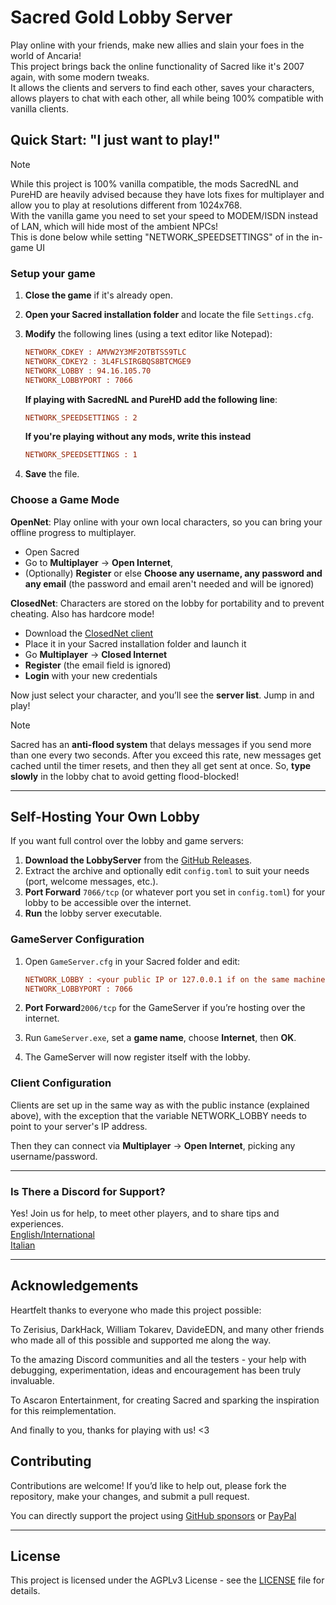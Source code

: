 # Sacred Gold Lobby Server

Play online with your friends, make new allies and slain your foes in the world of Ancaria!  
This project brings back the online functionality of Sacred like it's 2007 again, with some modern tweaks.  
It allows the clients and servers to find each other, saves your characters, allows players to chat with each other, all while being 100% compatible with vanilla clients.

## Quick Start: "I just want to play!"

> [!NOTE]
> While this project is 100% vanilla compatible, the mods SacredNL and PureHD are heavily advised because they have lots fixes for multiplayer and allow you to play at resolutions different from 1024x768.  
> With the vanilla game you need to set your speed to MODEM/ISDN instead of LAN, which will hide most of the ambient NPCs!  
> This is done below while setting "NETWORK_SPEEDSETTINGS" of in the in-game UI  

### Setup your game

1. **Close the game** if it's already open.  
2. **Open your Sacred installation folder** and locate the file `Settings.cfg`.  
3. **Modify** the following lines (using a text editor like Notepad):
    ```ini
    NETWORK_CDKEY : AMVW2Y3MF2OTBTSS9TLC
    NETWORK_CDKEY2 : 3L4FLSIRGBQS8BTCMGE9
    NETWORK_LOBBY : 94.16.105.70
    NETWORK_LOBBYPORT : 7066
    ```
    **If playing with SacredNL and PureHD add the following line**:
    ```ini
    NETWORK_SPEEDSETTINGS : 2
    ```
    **If you're playing without any mods, write this instead**
    ```ini
    NETWORK_SPEEDSETTINGS : 1
    ```
    
4. **Save** the file.

### Choose a Game Mode

**OpenNet**: Play online with your own local characters, so you can bring your offline progress to multiplayer.
   - Open Sacred
   - Go to **Multiplayer** → **Open Internet**,
   - (Optionally) **Register** or else **Choose any username, any password and any email** (the password and email aren't needed and will be ignored)
     
**ClosedNet**: Characters are stored on the lobby for portability and to prevent cheating. Also has hardcore mode!  
   - Download the [ClosedNet client](https://kryotek.net/sacred/assets/bin/SacredClosedNet.exe)
   - Place it in your Sacred installation folder and launch it
   - Go **Multiplayer** → **Closed Internet**
   - **Register** (the email field is ignored)
   - **Login** with your new credentials

Now just select your character, and you’ll see the **server list**. Jump in and play!

> [!NOTE]
> Sacred has an **anti-flood system** that delays messages if you send more than one every two seconds. After you exceed this rate, new messages get cached until the timer resets, and then they all get sent at once. So, **type slowly** in the lobby chat to avoid getting flood-blocked!

---

## Self-Hosting Your Own Lobby

If you want full control over the lobby and game servers:

1. **Download the LobbyServer** from the [GitHub Releases](https://github.com/kryotek777/Sacred-Gold-LobbyServer/releases).
2. Extract the archive and optionally edit `config.toml` to suit your needs (port, welcome messages, etc.).
3. **Port Forward** `7066/tcp` (or whatever port you set in `config.toml`) for your lobby to be accessible over the internet.
4. **Run** the lobby server executable.

### GameServer Configuration

1. Open `GameServer.cfg` in your Sacred folder and edit:

    ```ini
    NETWORK_LOBBY : <your public IP or 127.0.0.1 if on the same machine as the lobby>
    NETWORK_LOBBYPORT : 7066
    ```

2. **Port Forward**`2006/tcp` for the GameServer if you’re hosting over the internet.
3. Run `GameServer.exe`, set a **game name**, choose **Internet**, then **OK**.
4. The GameServer will now register itself with the lobby.

### Client Configuration

Clients are set up in the same way as with the public instance (explained above), with the exception that the variable NETWORK_LOBBY needs to point to your server's IP address.

Then they can connect via **Multiplayer** → **Open Internet**, picking any username/password.

---

### Is There a Discord for Support?

Yes! Join us for help, to meet other players, and to share tips and experiences.  
[English/International](https://discord.gg/Duu4B8tgjv)  
[Italian](https://discord.gg/tnT4eYVf)  

---

## Acknowledgements
Heartfelt thanks to everyone who made this project possible:

To Zerisius, DarkHack, William Tokarev, DavideEDN, and many other friends who made all of this possible and supported me along the way.

To the amazing Discord communities and all the testers - your help with debugging, experimentation, ideas and encouragement has been truly invaluable.

To Ascaron Entertainment, for creating Sacred and sparking the inspiration for this reimplementation.

And finally to you, thanks for playing with us! <3

## Contributing

Contributions are welcome! If you’d like to help out, please fork the repository, make your changes, and submit a pull request.

You can directly support the project using [GitHub sponsors](https://github.com/sponsors/kryotek777) or [PayPal](https://paypal.me/kryotek777)

---

## License

This project is licensed under the AGPLv3 License - see the [LICENSE](LICENSE) file for details.

